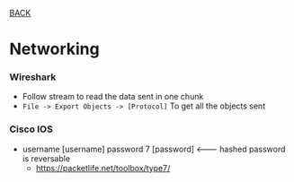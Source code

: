 [BACK](../README.md)
# Networking

### Wireshark
    
- Follow stream to read the data sent in one chunk
- `File -> Export Objects -> [Protocol]` To get all the objects sent 

### Cisco IOS

- username [username] password 7 [password] <--- hashed password is reversable
  - https://packetlife.net/toolbox/type7/ 